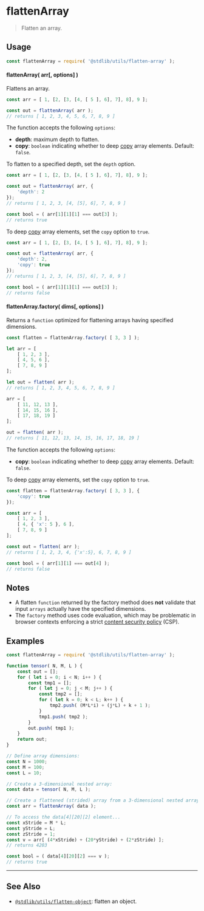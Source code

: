 <!--

@license Apache-2.0

Copyright (c) 2018 The Stdlib Authors.

Licensed under the Apache License, Version 2.0 (the "License");
you may not use this file except in compliance with the License.
You may obtain a copy of the License at

   http://www.apache.org/licenses/LICENSE-2.0

Unless required by applicable law or agreed to in writing, software
distributed under the License is distributed on an "AS IS" BASIS,
WITHOUT WARRANTIES OR CONDITIONS OF ANY KIND, either express or implied.
See the License for the specific language governing permissions and
limitations under the License.

-->

# flattenArray

> Flatten an array.

<section class="usage">

## Usage

```javascript
const flattenArray = require( '@stdlib/utils/flatten-array' );
```

#### flattenArray( arr\[, options] )

Flattens an array.

```javascript
const arr = [ 1, [2, [3, [4, [ 5 ], 6], 7], 8], 9 ];

const out = flattenArray( arr );
// returns [ 1, 2, 3, 4, 5, 6, 7, 8, 9 ]
```

The function accepts the following `options`:

-   **depth**: maximum depth to flatten.
-   **copy**: `boolean` indicating whether to deep [copy][@stdlib/utils/copy] array elements. Default: `false`.

To flatten to a specified depth, set the `depth` option.

```javascript
const arr = [ 1, [2, [3, [4, [ 5 ], 6], 7], 8], 9 ];

const out = flattenArray( arr, {
    'depth': 2
});
// returns [ 1, 2, 3, [4, [5], 6], 7, 8, 9 ]

const bool = ( arr[1][1][1] === out[3] );
// returns true
```

To deep [copy][@stdlib/utils/copy] array elements, set the `copy` option to `true`.

```javascript
const arr = [ 1, [2, [3, [4, [ 5 ], 6], 7], 8], 9 ];

const out = flattenArray( arr, {
    'depth': 2,
    'copy': true
});
// returns [ 1, 2, 3, [4, [5], 6], 7, 8, 9 ]

const bool = ( arr[1][1][1] === out[3] );
// returns false
```

#### flattenArray.factory( dims\[, options] )

Returns a `function` optimized for flattening arrays having specified dimensions.

```javascript
const flatten = flattenArray.factory( [ 3, 3 ] );

let arr = [
    [ 1, 2, 3 ],
    [ 4, 5, 6 ],
    [ 7, 8, 9 ]
];

let out = flatten( arr );
// returns [ 1, 2, 3, 4, 5, 6, 7, 8, 9 ]

arr = [
    [ 11, 12, 13 ],
    [ 14, 15, 16 ],
    [ 17, 18, 19 ]
];

out = flatten( arr );
// returns [ 11, 12, 13, 14, 15, 16, 17, 18, 19 ]
```

The function accepts the following `options`:

-   **copy**: `boolean` indicating whether to deep [copy][@stdlib/utils/copy] array elements. Default: `false`.

To deep [copy][@stdlib/utils/copy] array elements, set the `copy` option to `true`.

<!-- eslint-disable object-curly-newline -->

```javascript
const flatten = flattenArray.factory( [ 3, 3 ], {
    'copy': true
});

const arr = [
    [ 1, 2, 3 ],
    [ 4, { 'x': 5 }, 6 ],
    [ 7, 8, 9 ]
];

const out = flatten( arr );
// returns [ 1, 2, 3, 4, {'x':5}, 6, 7, 8, 9 ]

const bool = ( arr[1][1] === out[4] );
// returns false
```

</section>

<!-- /.usage -->

<section class="notes">

## Notes

-   A flatten `function` returned by the factory method does **not** validate that input `arrays` actually have the specified dimensions.
-   The `factory` method uses code evaluation, which may be problematic in browser contexts enforcing a strict [content security policy][mdn-csp] (CSP).

</section>

<!-- /.notes -->

<section class="examples">

## Examples

<!-- eslint-disable array-bracket-spacing -->

<!-- eslint no-undef: "error" -->

```javascript
const flattenArray = require( '@stdlib/utils/flatten-array' );

function tensor( N, M, L ) {
    const out = [];
    for ( let i = 0; i < N; i++ ) {
        const tmp1 = [];
        for ( let j = 0; j < M; j++ ) {
            const tmp2 = [];
            for ( let k = 0; k < L; k++ ) {
                tmp2.push( (M*L*i) + (j*L) + k + 1 );
            }
            tmp1.push( tmp2 );
        }
        out.push( tmp1 );
    }
    return out;
}

// Define array dimensions:
const N = 1000;
const M = 100;
const L = 10;

// Create a 3-dimensional nested array:
const data = tensor( N, M, L );

// Create a flattened (strided) array from a 3-dimensional nested array:
const arr = flattenArray( data );

// To access the data[4][20][2] element...
const xStride = M * L;
const yStride = L;
const zStride = 1;
const v = arr[ (4*xStride) + (20*yStride) + (2*zStride) ];
// returns 4203

const bool = ( data[4][20][2] === v );
// returns true
```

</section>

<!-- /.examples -->

<!-- Section for related `stdlib` packages. Do not manually edit this section, as it is automatically populated. -->

<section class="related">

* * *

## See Also

-   <span class="package-name">[`@stdlib/utils/flatten-object`][@stdlib/utils/flatten-object]</span><span class="delimiter">: </span><span class="description">flatten an object.</span>

</section>

<!-- /.related -->

<!-- Section for all links. Make sure to keep an empty line after the `section` element and another before the `/section` close. -->

<section class="links">

[@stdlib/utils/copy]: https://github.com/stdlib-js/stdlib/tree/develop/lib/node_modules/%40stdlib/utils/copy

[mdn-csp]: https://developer.mozilla.org/en-US/docs/Web/HTTP/CSP

<!-- <related-links> -->

[@stdlib/utils/flatten-object]: https://github.com/stdlib-js/stdlib/tree/develop/lib/node_modules/%40stdlib/utils/flatten-object

<!-- </related-links> -->

</section>

<!-- /.links -->
